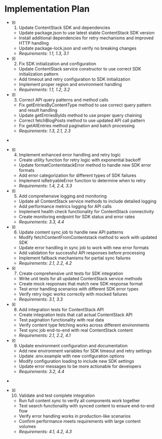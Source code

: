 # Implementation Plan

- [x] 1. Update ContentStack SDK and dependencies

  - Update package.json to use latest stable ContentStack SDK version
  - Install additional dependencies for retry mechanisms and improved HTTP handling
  - Update package-lock.json and verify no breaking changes
  - _Requirements: 1.1, 1.3, 3.1_

- [x] 2. Fix SDK initialization and configuration

  - Update ContentStack service constructor to use correct SDK initialization pattern
  - Add timeout and retry configuration to SDK initialization
  - Implement proper region and environment handling
  - _Requirements: 1.1, 1.2, 3.2_

- [x] 3. Correct API query patterns and method calls

  - Fix getEntriesByContentType method to use correct query pattern and result handling
  - Update getEntriesByIds method to use proper query chaining
  - Correct fetchBlogPosts method to use updated API call pattern
  - Fix getAllEntries method pagination and batch processing
  - _Requirements: 1.3, 2.1, 2.3_

-

- [x] 4. Implement enhanced error handling and retry logic

  - Create utility function for retry logic with exponential backoff
  - Update formatContentstackError method to handle new SDK error formats
  - Add error categorization for different types of SDK failures
  - Implement isRetryableError function to determine when to retry
  - _Requirements: 1.4, 2.4, 3.3_

- [x] 5. Add comprehensive logging and monitoring

  - Update all ContentStack service methods to include detailed logging
  - Add performance metrics logging for API calls
  - Implement health check functionality for ContentStack connectivity
  - Create monitoring endpoint for SDK status and error rates
  - _Requirements: 3.3, 4.4_

- [x] 6. Update content sync job to handle new API patterns

  - Modify fetchContentFromContentstack method to work with updated SDK
  - Update error handling in sync job to work with new error formats
  - Add validation for successful API responses before processing
  - Implement fallback mechanisms for partial sync failures
  - _Requirements: 2.1, 2.2, 4.2_

- [x] 7. Create comprehensive unit tests for SDK integration

  - Write unit tests for all updated ContentStack service methods
  - Create mock responses that match new SDK response format
  - Test error handling scenarios with different SDK error types
  - Verify retry logic works correctly with mocked failures
  - _Requirements: 3.1, 3.3_

- [x] 8. Add integration tests for ContentStack API

  - Create integration tests that call actual ContentStack API
  - Test pagination functionality with real data
  - Verify content type fetching works across different environments
  - Test sync job end-to-end with real ContentStack content
  - _Requirements: 2.1, 2.2, 4.1_

- [x] 9. Update environment configuration and documentation

  - Add new environment variables for SDK timeout and retry settings
  - Update .env.example with new configuration options
  - Modify configuration loading to include new SDK settings
  - Update error messages to be more actionable for developers
  - _Requirements: 3.2, 4.4_

-

- [x] 10. Validate and test complete integration

  - Run full content sync to verify all components work together
  - Test search functionality with synced content to ensure end-to-end flow
  - Verify error handling works in production-like scenarios
  - Confirm performance meets requirements with large content volumes
  - _Requirements: 4.1, 4.2, 4.3_
